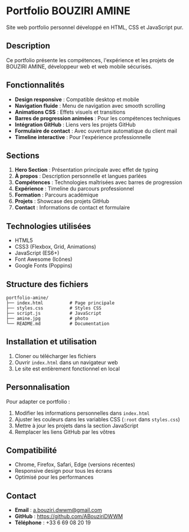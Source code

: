 # Portfolio BOUZIRI AMINE

Site web portfolio personnel développé en HTML, CSS et JavaScript pur.

## Description

Ce portfolio présente les compétences, l'expérience et les projets de BOUZIRI AMINE, développeur web et web mobile sécurisés.

## Fonctionnalités

- **Design responsive** : Compatible desktop et mobile
- **Navigation fluide** : Menu de navigation avec smooth scrolling
- **Animations CSS** : Effets visuels et transitions
- **Barres de progression animées** : Pour les compétences techniques
- **Intégration GitHub** : Liens vers les projets GitHub
- **Formulaire de contact** : Avec ouverture automatique du client mail
- **Timeline interactive** : Pour l'expérience professionnelle

## Sections

1. **Hero Section** : Présentation principale avec effet de typing
2. **À propos** : Description personnelle et langues parlées
3. **Compétences** : Technologies maîtrisées avec barres de progression
4. **Expérience** : Timeline du parcours professionnel
5. **Formation** : Parcours académique
6. **Projets** : Showcase des projets GitHub
7. **Contact** : Informations de contact et formulaire

## Technologies utilisées

- HTML5
- CSS3 (Flexbox, Grid, Animations)
- JavaScript (ES6+)
- Font Awesome (Icônes)
- Google Fonts (Poppins)

## Structure des fichiers

```
portfolio-amine/
├── index.html          # Page principale
├── styles.css          # Styles CSS
├── script.js           # JavaScript
├── amine.jpg           # photo
└── README.md           # Documentation
```

## Installation et utilisation

1. Cloner ou télécharger les fichiers
2. Ouvrir `index.html` dans un navigateur web
3. Le site est entièrement fonctionnel en local

## Personnalisation

Pour adapter ce portfolio :

1. Modifier les informations personnelles dans `index.html`
2. Ajuster les couleurs dans les variables CSS (`:root` dans `styles.css`)
3. Mettre à jour les projets dans la section JavaScript
4. Remplacer les liens GitHub par les vôtres

## Compatibilité

- Chrome, Firefox, Safari, Edge (versions récentes)
- Responsive design pour tous les écrans
- Optimisé pour les performances

## Contact

- **Email** : a.bouziri.dwwm@gmail.com
- **GitHub** : https://github.com/ABouziriDWWM
- **Téléphone** : +33 6 69 08 20 19
